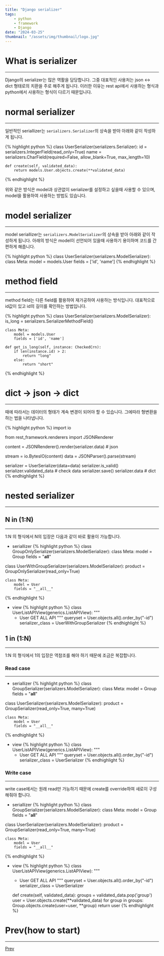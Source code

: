 ```yaml
---
title: "Django serializer"
tags:
    - python
    - framework
    - Django
date: "2024-03-25"
thumbnail: "/assets/img/thumbnail/logo.jpg"
---
```


# What is serializer
---
Django의 serializer는 많은 역활을 담당합니다. 그중 대표적인 사용처는 json <-> dict 형태로의 치환을 주로 해주게 됩니다. 이러한 이유는 rest api에서 사용하는 형식과 python에서 사용하는 형식이 다르기 때문입니다.

# normal serializer
---
일반적인 seriallizer는 ```serializers.Serializer```의 상속을 받아 아래와 같이 작성하게 됩니다.

{% highlight python %}
class UserSerializer(serializers.Serializer):
    id = serializers.IntegerField(read_only=True)
    name = serializers.CharField(required=False, allow_blank=True, max_length=10)

    def create(self, validated_data):
        return models.User.objects.create(**validated_data)
{% endhighlight %}

위와 같은 방식은 model과 상관없이 serializer를 설정하고 싶을때 사용할 수 있으며, model을 활용하여 사용하는 방법도 있습니다.

# model serializer
---
model seriallizer는 ```serializers.ModelSerializer```의 상속을 받아 아래와 같이 작성하게 됩니다. 아래의 방식은 model이 선언되어 있을때 사용하기 용이하며 코드를 간편하게 해줍니다.

{% highlight python %}
class UserSerializer(serializers.ModelSerializer):
    class Meta:
        model = models.User
        fields = ['id', 'name']
{% endhighlight %}

# method field
---
method field는 다른 field를 활용하여 재가공하여 사용하는 방식입니다. 대표적으로 id값이 있고 id의 길이를 확인하는 방법입니다.

{% highlight python %}
class UserSerializer(serializers.ModelSerializer):
    is_long = serializers.SerializerMethodField()
    
    class Meta:
        model = models.User
        fields = ['id', 'name']

    def get_is_long(self, instance: CheckedCrn):
        if len(instance.id) > 2:
            return "long"
        else:
            return "short"
{% endhighlight %}

# dict -> json -> dict
---
때에 따라서는 데이터의 형태가 계속 변경이 되어야 할 수 있습니다. 그에따라 형변환을 하는 법을 나타냅니다.

{% highlight python %}
import io

from rest_framework.renderers import JSONRenderer

content = JSONRenderer().render(serializer.data) # json

stream = io.BytesIO(content)
data = JSONParser().parse(stream)

serializer = UserSerializer(data=data)
serializer.is_valid()
serializer.validated_data # check data
serializer.save()
serializer.data # dict
{% endhighlight %}

# nested serializer
---

## N in (1:N)
---
1:N 의 형식에서 N의 입장은 다음과 같이 바로 활용이 가능합니다.

* seriallizer
{% highlight python %}
class GroupOnlySerializer(serializers.ModelSerializer):
    class Meta:
        model = Group
        fields = "__all__"

class UserWithGroupSerializer(serializers.ModelSerializer):
    product = GroupOnlySerializer(read_only=True)

    class Meta:
        model = User
        fields = "__all__"
{% endhighlight %}

* view
{% highlight python %}
class UserListAPIView(generics.ListAPIView):
    """
    - User GET ALL API
    """
    queryset = User.objects.all().order_by("-id")
    serializer_class = UserWithGroupSerializer
{% endhighlight %}

## 1 in (1:N)
---
1:N 의 형식에서 1의 입장은 역참조를 해야 하기 때문에 조금은 복잡합니다.

### Read case
---

* seriallizer
{% highlight python %}
class GroupSerializer(serializers.ModelSerializer):
    class Meta:
        model = Group
        fields = "__all__"

class UserSerializer(serializers.ModelSerializer):
    product = GroupSerializer(read_only=True, many=True)

    class Meta:
        model = User
        fields = "__all__"
{% endhighlight %}

* view
{% highlight python %}
class UserListAPIView(generics.ListAPIView):
    """
    - User GET ALL API
    """
    queryset = User.objects.all().order_by("-id")
    serializer_class = UserSerializer
{% endhighlight %}

### Write case
---
write case에서는 원래 read만 가능하기 때문에 create를 override하여 새로이 구성해줘야 합니다.

* seriallizer
{% highlight python %}
class GroupSerializer(serializers.ModelSerializer):
    class Meta:
        model = Group
        fields = "__all__"

class UserSerializer(serializers.ModelSerializer):
    product = GroupSerializer(read_only=True, many=True)

    class Meta:
        model = User
        fields = "__all__"
{% endhighlight %}

* view
{% highlight python %}
class UserListAPIView(generics.ListAPIView):
    """
    - User GET ALL API
    """
    queryset = User.objects.all().order_by("-id")
    serializer_class = UserSerializer

    def create(self, validated_data):
        groups = validated_data.pop('group')
        user = User.objects.create(**validated_data)
        for group in groups:
            Group.objects.create(user=user, **group)
        return user
{% endhighlight %}

# Prev(how to start)
---
[Prev](intro.html)
